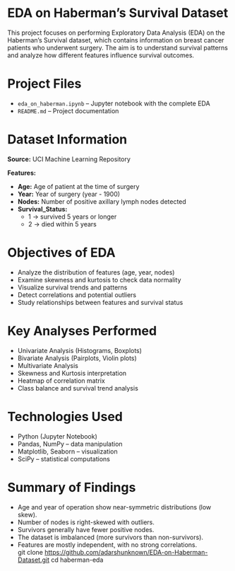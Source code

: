 # EDA on Haberman’s Survival Dataset  

This project focuses on performing Exploratory Data Analysis (EDA) on the Haberman’s Survival dataset, which contains information on breast cancer patients who underwent surgery. The aim is to understand survival patterns and analyze how different features influence survival outcomes.  

# Project Files  
- `eda_on_haberman.ipynb` – Jupyter notebook with the complete EDA  
- `README.md` – Project documentation  

# Dataset Information  
**Source:** UCI Machine Learning Repository  

**Features:**  
- **Age:** Age of patient at the time of surgery  
- **Year:** Year of surgery (year - 1900)  
- **Nodes:** Number of positive axillary lymph nodes detected  
- **Survival_Status:**  
  - 1 → survived 5 years or longer  
  - 2 → died within 5 years  

# Objectives of EDA  
- Analyze the distribution of features (age, year, nodes)  
- Examine skewness and kurtosis to check data normality  
- Visualize survival trends and patterns  
- Detect correlations and potential outliers  
- Study relationships between features and survival status  

# Key Analyses Performed  
- Univariate Analysis (Histograms, Boxplots)  
- Bivariate Analysis (Pairplots, Violin plots)  
- Multivariate Analysis  
- Skewness and Kurtosis interpretation  
- Heatmap of correlation matrix  
- Class balance and survival trend analysis  

# Technologies Used  
- Python (Jupyter Notebook)  
- Pandas, NumPy – data manipulation  
- Matplotlib, Seaborn – visualization  
- SciPy – statistical computations  

# Summary of Findings  
- Age and year of operation show near-symmetric distributions (low skew).  
- Number of nodes is right-skewed with outliers.  
- Survivors generally have fewer positive nodes.  
- The dataset is imbalanced (more survivors than non-survivors).  
- Features are mostly independent, with no strong correlations.  
git clone https://github.com/adarshunknown/EDA-on-Haberman-Dataset.git
cd haberman-eda
